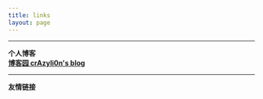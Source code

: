 ```yaml
---
title: links
layout: page
---  
```

-------------------------------------------------------------
**个人博客**  
**[博客园 crAzyli0n's blog](http://www.cnblogs.com/panpei/)**

-------------------------------------------------------------
**友情链接**

